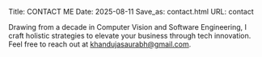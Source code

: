 Title: CONTACT ME
Date: 2025-08-11
Save_as: contact.html
URL: contact

Drawing from a decade in Computer Vision and Software Engineering, I craft holistic strategies to elevate your business through tech innovation.
Feel free to reach out at <u>[khandujasaurabh@gmail.com](mailto:khandujasaurabh@gmail.com)</u>.